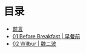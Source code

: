# 目录

* [前言](README.md)
* [01 Before Breakfast \| 早餐前](chapter1.md)
* [02  Wilbur \| 魏二波](chapter2.md)

